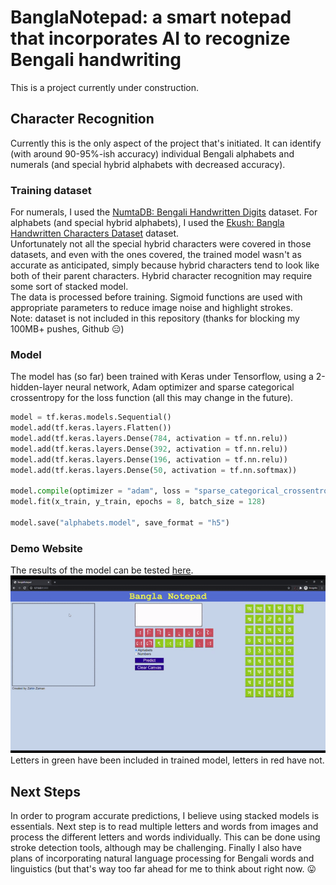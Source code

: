 # BanglaNotepad: a smart notepad that incorporates AI to recognize Bengali handwriting
This is a project currently under construction.
## Character Recognition
Currently this is the only aspect of the project that's initiated. It can identify (with around 90-95%-ish accuracy) individual Bengali alphabets and numerals (and special hybrid alphabets with decreased accuracy).
### Training dataset
For numerals, I used the [NumtaDB: Bengali Handwritten Digits](https://www.kaggle.com/BengaliAI/numta) dataset. For alphabets (and special hybrid alphabets), I used the [Ekush: Bangla Handwritten Characters Dataset](https://www.kaggle.com/shahariar/ekush) dataset.  
Unfortunately not all the special hybrid characters were covered in those datasets, and even with the ones covered, the trained model wasn't as accurate as anticipated, simply because hybrid characters tend to look like both of their parent characters. Hybrid character recognition may require some sort of stacked model.  
The data is processed before training. Sigmoid functions are used with appropriate parameters to reduce image noise and highlight strokes.  
Note: dataset is not included in this repository (thanks for blocking my 100MB+ pushes, Github :expressionless:)
### Model
The model has (so far) been trained with Keras under Tensorflow, using a 2-hidden-layer neural network, Adam optimizer and sparse categorical crossentropy for the loss function (all this may change in the future).
```python
model = tf.keras.models.Sequential()
model.add(tf.keras.layers.Flatten())
model.add(tf.keras.layers.Dense(784, activation = tf.nn.relu))
model.add(tf.keras.layers.Dense(392, activation = tf.nn.relu))
model.add(tf.keras.layers.Dense(196, activation = tf.nn.relu))
model.add(tf.keras.layers.Dense(50, activation = tf.nn.softmax))

model.compile(optimizer = "adam", loss = "sparse_categorical_crossentropy", metrics = ["acc"])
model.fit(x_train, y_train, epochs = 8, batch_size = 128)

model.save("alphabets.model", save_format = "h5")
```
### Demo Website
The results of the model can be tested [here](http://banglanotepad.herokuapp.com/).
![Snapshot](BanglaNotepadWeb/NotepadSnapshot.gif)
Letters in green have been included in trained model, letters in red have not.
## Next Steps
In order to program accurate predictions, I believe using stacked models is essentials. Next step is to read multiple letters and words from images and process the different letters and words individually. This can be done using stroke detection tools, although may be challenging. Finally I also have plans of incorporating natural language processing for Bengali words and linguistics (but that's way too far ahead for me to think about right now. :stuck_out_tongue: